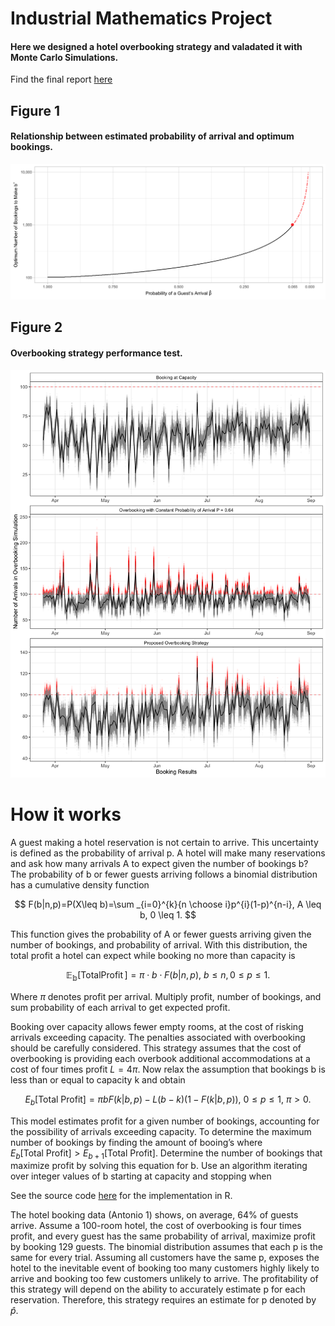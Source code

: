 # Industrial Mathematics Project
#### Here we designed a hotel overbooking strategy and valadated it with Monte Carlo Simulations.

Find the final report [here](https://github.com/despresj/Industrial-Mathematics/blob/main/report/MTH843_proj.pdf)

## Figure 1 
#### Relationship between estimated probability of arrival and optimum bookings.
![](R/figures/Figure1.png)

## Figure 2 
#### Overbooking strategy performance test.
![](R/figures/Figure2.png)

# How it works
A guest making a hotel reservation is not certain to arrive. This uncertainty is defined as the probability of arrival p. A hotel will make many reservations and ask how many arrivals A to expect given the number of bookings b? The probability of b or fewer guests arriving follows a binomial distribution has a cumulative density function

$$
F(b|n,p)=P(X\leq b)=\sum _{i=0}^{k}{n \choose i}p^{i}(1-p)^{n-i}, A \leq b, 0 \leq 1.
$$

This function gives the probability of A or fewer guests arriving given the number of bookings, and probability of arrival. With this distribution, the total profit a hotel can expect while booking no more than capacity is

$$
\mathbb{E_b}[\operatorname{Total Profit}] = \pi\cdot b \cdot F(b|n,p),\ b \leq n, 0\leq p \leq 1.
$$

Where $\pi$ denotes profit per arrival. Multiply profit, number of bookings, and sum probability of each arrival to get expected profit. 

Booking over capacity allows fewer empty rooms, at the cost of risking arrivals exceeding capacity. The penalties associated with overbooking should be carefully considered. This strategy assumes that the cost of overbooking is providing each overbook additional accommodations at a cost of four times profit $L = 4\pi$. Now relax the assumption that bookings b is less than or equal to capacity k and obtain

$$E_b\left[\mathrm{Total\ Profit}\right]=\pi bF\left(k\middle| b,p\right)-L\left(b-k\right)\left(1-F\left(k\middle| b,p\right)\right),\ 0\le p\le1,\ \pi>0.$$

This model estimates profit for a given number of bookings, accounting for the possibility of arrivals exceeding capacity. To determine the maximum number of bookings by finding the amount of booing’s where $E_b\left[\mathrm{Total\ Profit}\right]>E_{b+1}\left[\mathrm{Total\ Profit}\right].$ Determine the number of bookings that maximize profit by solving this equation for b. Use an algorithm iterating over integer values of b starting at capacity and stopping when


See the source code [here](https://github.com/despresj/Industrial-Mathematics/blob/main/R/sim.R) for the implementation in R.
	
  The hotel booking data (Antonio 1) shows, on average, 64% of guests arrive.  Assume a 100-room hotel, the cost of overbooking is four times profit, and every guest has the same probability of arrival, maximize profit by booking 129 guests. The binomial distribution assumes that each p is the same for every trial. Assuming all customers have the same p, exposes the hotel to the inevitable event of booking too many customers highly likely to arrive and booking too few customers unlikely to arrive. The profitability of this strategy will depend on the ability to accurately estimate p for each reservation. Therefore, this strategy requires an estimate for p denoted by $\hat{p}$.
